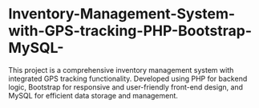 # Inventory-Management-System-with-GPS-tracking-PHP-Bootstrap-MySQL-
This project is a comprehensive inventory management system with integrated GPS tracking functionality. Developed using PHP for backend logic, Bootstrap for responsive and user-friendly front-end design, and MySQL for efficient data storage and management.
